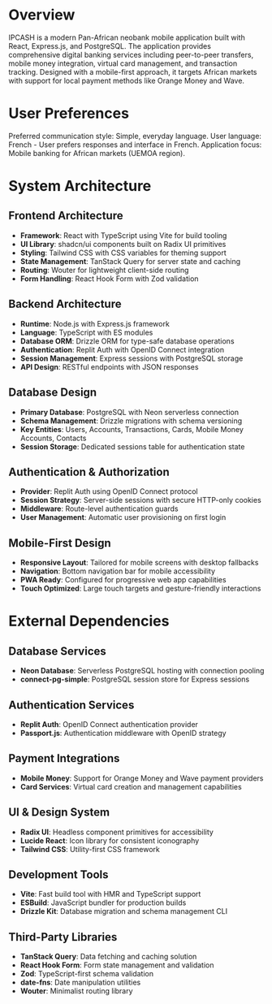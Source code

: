 # Overview

IPCASH is a modern Pan-African neobank mobile application built with React, Express.js, and PostgreSQL. The application provides comprehensive digital banking services including peer-to-peer transfers, mobile money integration, virtual card management, and transaction tracking. Designed with a mobile-first approach, it targets African markets with support for local payment methods like Orange Money and Wave.

# User Preferences

Preferred communication style: Simple, everyday language.
User language: French - User prefers responses and interface in French.
Application focus: Mobile banking for African markets (UEMOA region).

# System Architecture

## Frontend Architecture
- **Framework**: React with TypeScript using Vite for build tooling
- **UI Library**: shadcn/ui components built on Radix UI primitives
- **Styling**: Tailwind CSS with CSS variables for theming support
- **State Management**: TanStack Query for server state and caching
- **Routing**: Wouter for lightweight client-side routing
- **Form Handling**: React Hook Form with Zod validation

## Backend Architecture
- **Runtime**: Node.js with Express.js framework
- **Language**: TypeScript with ES modules
- **Database ORM**: Drizzle ORM for type-safe database operations
- **Authentication**: Replit Auth with OpenID Connect integration
- **Session Management**: Express sessions with PostgreSQL storage
- **API Design**: RESTful endpoints with JSON responses

## Database Design
- **Primary Database**: PostgreSQL with Neon serverless connection
- **Schema Management**: Drizzle migrations with schema versioning
- **Key Entities**: Users, Accounts, Transactions, Cards, Mobile Money Accounts, Contacts
- **Session Storage**: Dedicated sessions table for authentication state

## Authentication & Authorization
- **Provider**: Replit Auth using OpenID Connect protocol
- **Session Strategy**: Server-side sessions with secure HTTP-only cookies
- **Middleware**: Route-level authentication guards
- **User Management**: Automatic user provisioning on first login

## Mobile-First Design
- **Responsive Layout**: Tailored for mobile screens with desktop fallbacks
- **Navigation**: Bottom navigation bar for mobile accessibility
- **PWA Ready**: Configured for progressive web app capabilities
- **Touch Optimized**: Large touch targets and gesture-friendly interactions

# External Dependencies

## Database Services
- **Neon Database**: Serverless PostgreSQL hosting with connection pooling
- **connect-pg-simple**: PostgreSQL session store for Express sessions

## Authentication Services
- **Replit Auth**: OpenID Connect authentication provider
- **Passport.js**: Authentication middleware with OpenID strategy

## Payment Integrations
- **Mobile Money**: Support for Orange Money and Wave payment providers
- **Card Services**: Virtual card creation and management capabilities

## UI & Design System
- **Radix UI**: Headless component primitives for accessibility
- **Lucide React**: Icon library for consistent iconography
- **Tailwind CSS**: Utility-first CSS framework

## Development Tools
- **Vite**: Fast build tool with HMR and TypeScript support
- **ESBuild**: JavaScript bundler for production builds
- **Drizzle Kit**: Database migration and schema management CLI

## Third-Party Libraries
- **TanStack Query**: Data fetching and caching solution
- **React Hook Form**: Form state management and validation
- **Zod**: TypeScript-first schema validation
- **date-fns**: Date manipulation utilities
- **Wouter**: Minimalist routing library